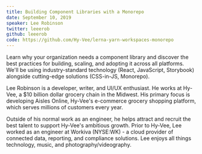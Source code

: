 ```yaml
---
title: Building Component Libraries with a Monorepo
date: September 10, 2019
speaker: Lee Robinson
twitter: leeerob
github: leeerob
code: https://github.com/Hy-Vee/lerna-yarn-workspaces-monorepo
---
```


Learn why your organization needs a component library and discover the best practices for building, scaling, and adopting it across all platforms. We'll be using industry-standard technology (React, JavaScript, Storybook) alongside cutting-edge solutions (CSS-in-JS, Monorepo).

Lee Robinson is a developer, writer, and UI/UX enthusiast. He works at Hy-Vee, a $10 billion dollar grocery chain in the Midwest. His primary focus is developing Aisles Online, Hy-Vee's e-commerce grocery shopping platform, which serves millions of customers every year.

Outside of his normal work as an engineer, he helps attract and recruit the best talent to support Hy-Vee's ambitious growth. Prior to Hy-Vee, Lee worked as an engineer at Workiva (NYSE:WK) - a cloud provider of connected data, reporting, and compliance solutions. Lee enjoys all things technology, music, and photography/videography.

